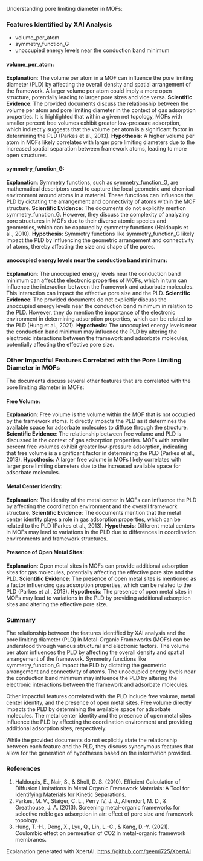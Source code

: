 Understanding pore limiting diameter in MOFs:
### Features Identified by XAI Analysis
- volume_per_atom
- symmetry_function_G
- unoccupied energy levels near the conduction band minimum

#### volume_per_atom:
**Explanation**: The volume per atom in a MOF can influence the pore limiting diameter (PLD) by affecting the overall density and spatial arrangement of the framework. A larger volume per atom could imply a more open structure, potentially leading to larger pore sizes and vice versa.
**Scientific Evidence**: The provided documents discuss the relationship between the volume per atom and pore limiting diameter in the context of gas adsorption properties. It is highlighted that within a given net topology, MOFs with smaller percent free volumes exhibit greater low-pressure adsorption, which indirectly suggests that the volume per atom is a significant factor in determining the PLD (Parkes et al., 2013).
**Hypothesis**: A higher volume per atom in MOFs likely correlates with larger pore limiting diameters due to the increased spatial separation between framework atoms, leading to more open structures.

#### symmetry_function_G:
**Explanation**: Symmetry functions, such as symmetry_function_G, are mathematical descriptors used to capture the local geometric and chemical environment around atoms in a material. These functions can influence the PLD by dictating the arrangement and connectivity of atoms within the MOF structure.
**Scientific Evidence**: The documents do not explicitly mention symmetry_function_G. However, they discuss the complexity of analyzing pore structures in MOFs due to their diverse atomic species and geometries, which can be captured by symmetry functions (Haldoupis et al., 2010).
**Hypothesis**: Symmetry functions like symmetry_function_G likely impact the PLD by influencing the geometric arrangement and connectivity of atoms, thereby affecting the size and shape of the pores.

#### unoccupied energy levels near the conduction band minimum:
**Explanation**: The unoccupied energy levels near the conduction band minimum can affect the electronic properties of MOFs, which in turn can influence the interaction between the framework and adsorbate molecules. This interaction can impact the effective pore size and the PLD.
**Scientific Evidence**: The provided documents do not explicitly discuss the unoccupied energy levels near the conduction band minimum in relation to the PLD. However, they do mention the importance of the electronic environment in determining adsorption properties, which can be related to the PLD (Hung et al., 2021).
**Hypothesis**: The unoccupied energy levels near the conduction band minimum may influence the PLD by altering the electronic interactions between the framework and adsorbate molecules, potentially affecting the effective pore size.

### Other Impactful Features Correlated with the Pore Limiting Diameter in MOFs
The documents discuss several other features that are correlated with the pore limiting diameter in MOFs:

#### Free Volume:
**Explanation**: Free volume is the volume within the MOF that is not occupied by the framework atoms. It directly impacts the PLD as it determines the available space for adsorbate molecules to diffuse through the structure.
**Scientific Evidence**: The relationship between free volume and PLD is discussed in the context of gas adsorption properties. MOFs with smaller percent free volumes exhibit greater low-pressure adsorption, indicating that free volume is a significant factor in determining the PLD (Parkes et al., 2013).
**Hypothesis**: A larger free volume in MOFs likely correlates with larger pore limiting diameters due to the increased available space for adsorbate molecules.

#### Metal Center Identity:
**Explanation**: The identity of the metal center in MOFs can influence the PLD by affecting the coordination environment and the overall framework structure.
**Scientific Evidence**: The documents mention that the metal center identity plays a role in gas adsorption properties, which can be related to the PLD (Parkes et al., 2013).
**Hypothesis**: Different metal centers in MOFs may lead to variations in the PLD due to differences in coordination environments and framework structures.

#### Presence of Open Metal Sites:
**Explanation**: Open metal sites in MOFs can provide additional adsorption sites for gas molecules, potentially affecting the effective pore size and the PLD.
**Scientific Evidence**: The presence of open metal sites is mentioned as a factor influencing gas adsorption properties, which can be related to the PLD (Parkes et al., 2013).
**Hypothesis**: The presence of open metal sites in MOFs may lead to variations in the PLD by providing additional adsorption sites and altering the effective pore size.

### Summary
The relationship between the features identified by XAI analysis and the pore limiting diameter (PLD) in Metal-Organic Frameworks (MOFs) can be understood through various structural and electronic factors. The volume per atom influences the PLD by affecting the overall density and spatial arrangement of the framework. Symmetry functions like symmetry_function_G impact the PLD by dictating the geometric arrangement and connectivity of atoms. The unoccupied energy levels near the conduction band minimum may influence the PLD by altering the electronic interactions between the framework and adsorbate molecules.

Other impactful features correlated with the PLD include free volume, metal center identity, and the presence of open metal sites. Free volume directly impacts the PLD by determining the available space for adsorbate molecules. The metal center identity and the presence of open metal sites influence the PLD by affecting the coordination environment and providing additional adsorption sites, respectively.

While the provided documents do not explicitly state the relationship between each feature and the PLD, they discuss synonymous features that allow for the generation of hypotheses based on the information provided.

### References
1. Haldoupis, E., Nair, S., & Sholl, D. S. (2010). Efficient Calculation of Diffusion Limitations in Metal Organic Framework Materials: A Tool for Identifying Materials for Kinetic Separations.
2. Parkes, M. V., Staiger, C. L., Perry IV, J. J., Allendorf, M. D., & Greathouse, J. A. (2013). Screening metal–organic frameworks for selective noble gas adsorption in air: effect of pore size and framework topology.
3. Hung, T.-H., Deng, X., Lyu, Q., Lin, L.-C., & Kang, D.-Y. (2021). Coulombic effect on permeation of CO2 in metal-organic framework membranes.

Explanation generated with XpertAI. https://github.com/geemi725/XpertAI